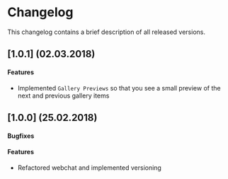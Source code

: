 # Changelog
This changelog contains a brief description of all released versions.

## [1.0.1] (02.03.2018)
#### Features
* Implemented ``Gallery Previews`` so that you see a small preview of the next and previous gallery items

## [1.0.0] (25.02.2018)
#### Bugfixes

#### Features
* Refactored webchat and implemented versioning